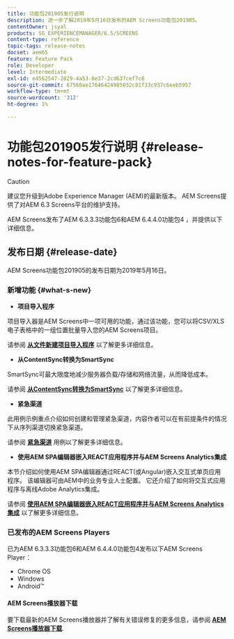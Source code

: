 ```yaml
---
title: 功能包201905发行说明
description: 进一步了解2019年5月16日发布的AEM Screens功能包201905。
contentOwner: jsyal
products: SG_EXPERIENCEMANAGER/6.5/SCREENS
content-type: reference
topic-tags: release-notes
docset: aem65
feature: Feature Pack
role: Developer
level: Intermediate
exl-id: e4562547-2829-4a53-8e37-2cd637cef7c8
source-git-commit: 67560ae17646424985032c81f33c937c6eeb5957
workflow-type: tm+mt
source-wordcount: '312'
ht-degree: 1%

---
```


# 功能包201905发行说明 {#release-notes-for-feature-pack}

>[!CAUTION]
>
>建议您升级到Adobe Experience Manager (AEM)的最新版本。 AEM Screens提供了对AEM 6.3 Screens平台的维护支持。

AEM Screens发布了AEM 6.3.3.3功能包6和AEM 6.4.4.0功能包4 ，并提供以下详细信息。

## 发布日期 {#release-date}

AEM Screens功能包201905的发布日期为2019年5月16日。

### 新增功能 {#what-s-new}

* **项目导入程序**

项目导入器是AEM Screens中一项可用的功能，通过该功能，您可以将CSV/XLS电子表格中的一组位置批量导入您的AEM Screens项目。

请参阅 **[从文件新建项目导入程序](project-importer.md)** 以了解更多详细信息。

* **从ContentSync转换为SmartSync**

SmartSync可最大限度地减少服务器负载/存储和网络流量，从而降低成本。

请参阅 **[从ContentSync转换为SmartSync](smartsync.md)** 以了解更多详细信息。

* **紧急渠道**

此用例示例重点介绍如何创建和管理紧急渠道，内容作者可以在有前提条件的情况下从序列渠道切换紧急渠道。

请参阅 **[紧急渠道](emergency-channel.md)** 用例以了解更多详细信息。

* **使用AEM SPA编辑器嵌入REACT应用程序并与AEM Screens Analytics集成**

本节介绍如何使用AEM SPA编辑器通过REACT(或Angular)嵌入交互式单页应用程序。 该编辑器可由AEM中的业务专业人士配置。 它还介绍了如何将交互式应用程序与离线Adobe Analytics集成。

请参阅 **[使用AEM SPA编辑器嵌入REACT应用程序并与AEM Screens Analytics集成](embedding-react-app.md)** 以了解更多详细信息。

### 已发布的AEM Screens Players

已为AEM 6.3.3.3功能包6和AEM 6.4.4.0功能包4发布以下AEM Screens Player：

* Chrome OS
* Windows
* Android™

#### AEM Screens播放器下载

要下载最新的AEM Screens播放器并了解有关错误修复的更多信息，请参阅 **[AEM Screens播放器下载](https://download.macromedia.com/screens/)**.
